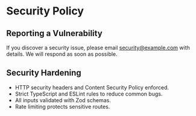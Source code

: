 # Security Policy

## Reporting a Vulnerability

If you discover a security issue, please email security@example.com with details. We will respond as soon as possible.

## Security Hardening

- HTTP security headers and Content Security Policy enforced.
- Strict TypeScript and ESLint rules to reduce common bugs.
- All inputs validated with Zod schemas.
- Rate limiting protects sensitive routes.
